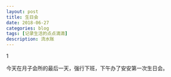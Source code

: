 ```yaml
---
layout: post
title: 生日会
date: 2018-06-27
categories: blog
tags: [记录生活的点点滴滴]
description: 流水账
---
```


1 

今天在月子会所的最后一天，强行下班，下午办了安安第一次生日会。






